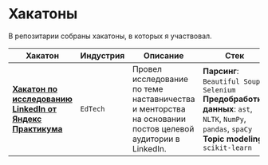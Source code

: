# Хакатоны

В репозитарии собраны хакатоны, в которых я участвовал.

| Хакатон                                                                                            | Индустрия | Описание                                                                                                  | Стек                                                                                                                                                       | Результат |
|----------------------------------------------------------------------------------------------------|-----------|-----------------------------------------------------------------------------------------------------------|------------------------------------------------------------------------------------------------------------------------------------------------------------|-----------|
| [**Хакатон по исследованию LinkedIn от Яндекс Практикума**](https://github.com/valov-vo/mentoring) | `EdTech`  | Провел исследование по теме наставничества и менторства на основании постов целевой аудитории в LinkedIn. | **Парсинг**: `Beautiful Soup`, `Selenium` <br> **Предобработка данных**: `ast`, `NLTK`, `NumPy`, `pandas`, `spaCy` <br> **Topic modeling**: `scikit-learn` | [TBA]     |
